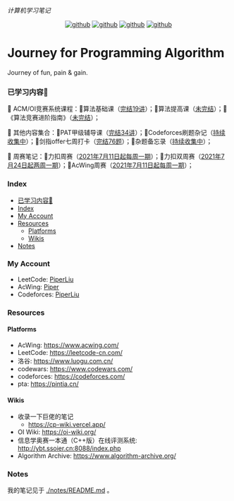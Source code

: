 *计算机学习笔记*

<p align="center">
  <a href="https://github.com/PiperLiu/CS-courses-notes"><img src="https://img.shields.io/badge/计算机笔记-github-blue.svg" alt="github"></a>
  <a href="https://github.com/PiperLiu/front-end-notes"><img src="https://img.shields.io/badge/前端笔记-github-pink.svg" alt="github"></a>
  <a href="https://github.com/PiperLiu/back-end-notes"><img src="https://img.shields.io/badge/后端笔记-github-marron.svg" alt="github"></a>
  <a href="https://github.com/PiperLiu/ACMOI_Journey"><img src="https://img.shields.io/badge/算法笔记-github-green.svg" alt="github"></a>
</p>

# Journey for Programming Algorithm
Journey of fun, pain & gain.

### 已学习内容🍭

🍟 ACM/OI竞赛系统课程：🍖算法基础课（[完结19讲](./notes/acwings/算法基础课/README.md)）；🍩算法提高课（[未完结](./notes/acwings/算法提高课/README.md)）；🎂《算法竞赛进阶指南》（[未完结](./notes/acwings/《算法竞赛进阶指南》/README.md)）；

🥗 其他内容集合：🌯PAT甲级辅导课（[完结34讲](./notes/acwings/PAT甲级辅导课/README.md)）；🥪Codeforces刷题杂记（[持续收集中](./notes/codeforces/README.md)）；🌮剑指offer七周打卡（[完结76题](./notes/acwings/offers/README.md)）；🥙杂题备忘录（[持续收集中](./notes/etc/README.md)）；

🤸‍ 周赛笔记：🚵‍力扣周赛（[2021年7月11日起每周一期](./notes/leetcode/README.md)）；🤾‍力扣双周赛（[2021年7月24日起两周一期](./notes/leetcode_double/README.md)）；🤹‍AcWing周赛（[2021年7月11日起每周一期](./notes/acwings/acwing/README.md)）；

### Index

<!-- @import "[TOC]" {cmd="toc" depthFrom=3 depthTo=4 orderedList=false} -->

<!-- code_chunk_output -->

- [已学习内容🍭](#已学习内容)
- [Index](#index)
- [My Account](#my-account)
- [Resources](#resources)
  - [Platforms](#platforms)
  - [Wikis](#wikis)
- [Notes](#notes)

<!-- /code_chunk_output -->


### My Account
- LeetCode: [PiperLiu](https://leetcode-cn.com/u/piper-2/)
- AcWing: [Piper](https://www.acwing.com/user/myspace/index/93106/)
- Codeforces: [PiperLiu](https://codeforces.com/profile/PiperLiu)

### Resources
#### Platforms
- AcWing: https://www.acwing.com/
- LeetCode: https://leetcode-cn.com/
- 洛谷: https://www.luogu.com.cn/
- codewars: https://www.codewars.com/
- codeforces: https://codeforces.com/
- pta: https://pintia.cn/

#### Wikis
- 收录一下巨佬的笔记
  - https://cp-wiki.vercel.app/
- OI Wiki: https://oi-wiki.org/
- 信息学奥赛一本通（C++版）在线评测系统: http://ybt.ssoier.cn:8088/index.php
- Algorithm Archive: https://www.algorithm-archive.org/

### Notes
我的笔记见于 [./notes/README.md](./notes/README.md) 。

